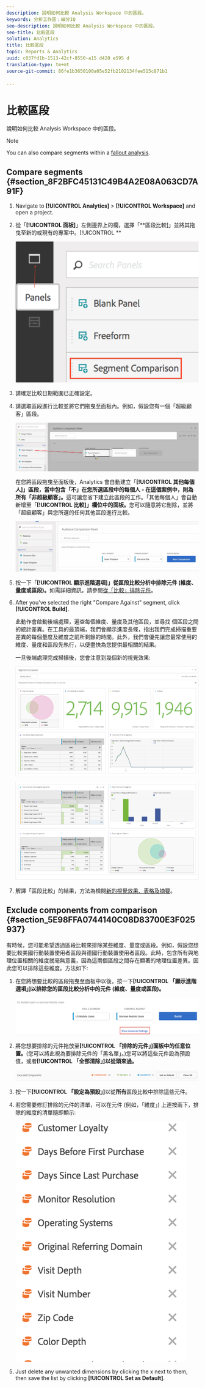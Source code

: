 ```yaml
---
description: 說明如何比較 Analysis Workspace 中的區段。
keywords: 分析工作區；細分IQ
seo-description: 說明如何比較 Analysis Workspace 中的區段。
seo-title: 比較區段
solution: Analytics
title: 比較區段
topic: Reports & Analytics
uuid: c037fd1b-1513-42cf-8550-a15 d420 e595 d
translation-type: tm+mt
source-git-commit: 86fe1b3650100a05e52fb2102134fee515c871b1

---
```



# 比較區段

說明如何比較 Analysis Workspace 中的區段。

>[!NOTE]
>
>You can also compare segments within a [fallout analysis](../../../../analyze/analysis-workspace/visualizations/fallout/compare-segments-fallout.md#section_E0B761A69B1545908B52E05379277B56).

## Compare segments {#section_8F2BFC45131C49B4A2E08A063CD7A91F}

1. Navigate to **[!UICONTROL Analytics]** &gt; **[!UICONTROL Workspace]** and open a project.

1. 從「**[!UICONTROL 面板]**」左側邊界上的欄，選擇「**區段比較]」並將其拖曳至新的或現有的專案中。[!UICONTROL **

   ![](assets/seg-compare-panel.png)

1. 請確定比較日期範圍已正確設定。
1. 請選取區段進行比較並將它們拖曳至面板內。例如，假設您有一個「超級顧客」區段。

   ![](assets/compare-audiences.png)

   在您將區段拖曳至面板後，Analytics 會自動建立「**[!UICONTROL 其他每個人]」區段，當中包含「不」在您所選區段中的每個人 - 在這個案例中，則為所有「非超級顧客」。**&#x200B;這可讓您省下建立此區段的工作。「其他每個人」會自動新增至「**[!UICONTROL 比較]」欄位中的面板。**&#x200B;您可以隨意將它刪除，並將「超級顧客」與您所選的任何其他區段進行比較。

   ![](assets/everyone-else.png)

1. 按一下「**[!UICONTROL 顯示進階選項]」從區段比較分析中排除元件 (維度、量度或區段)。**&#x200B;如需詳細資訊，請參閱[從「比較」排除元件](../../../../analyze/analysis-workspace/c-panels/c-segment-comparison/compare-segments.md#section_5E98FFA0744140C08D83700E3F025937)。

1. After you've selected the right "Compare Against" segment, click **[!UICONTROL Build]**.

   此動作會啟動後端處理，遍查每個維度、量度及其他區段，並尋找 個區段之間的統計差異。在工具的最頂端，我們會顯示進度長條，指出我們完成掃描重要差異的每個量度及維度之前所剩餘的時間。此外，我們會優先讓您最常使用的維度、量度和區段先執行，以便盡快為您提供最相關的結果。

   一旦後端處理完成掃描後，您會注意到幾個新的視覺效果:

   ![](assets/new-viz.png)

   ![](assets/new-viz2.png)

1. 解譯「區段比較」的結果，方法為檢閱[新的視覺效果、表格及摘要](../../../../analyze/analysis-workspace/c-panels/c-segment-comparison/segment-comparison.md#concept_74FAC1C6D0204F9190A110B0D9005793)。

## Exclude components from comparison {#section_5E98FFA0744140C08D83700E3F025937}

有時候，您可能希望透過區段比較來排除某些維度、量度或區段。例如，假設您想要比較美國行動裝置使用者區段與德國行動裝置使用者區段。此時，包含所有與地理位置相關的維度就毫無意義，因為這兩個區段之間存在顯著的地理位置差異。因此您可以排除這些維度。方法如下:

1. 在您將想要比較的區段拖曳至面板中以後，按一下&#x200B;**[!UICONTROL 「顯示進階選項」]以排除您的區段比較分析中的元件 (維度、量度或區段)。**

   ![](assets/show-advanced-settings.png)

1. 將您想要排除的元件拖放至&#x200B;**[!UICONTROL 「排除的元件」]面板中的任意位置。**(您可以將此視為要排除元件的「黑名單」。)您可以將這些元件設為預設值，或者&#x200B;**[!UICONTROL 「全部清除」]以從頭來過。**

   ![](assets/excluded-components.png)

1. 按一下&#x200B;**[!UICONTROL 「設定為預設」]**&#x200B;以從&#x200B;**所有**&#x200B;區段比較中排除這些元件。

1. 若您需要修訂排除的元件的清單，可以在元件 (例如，「維度」) 上連按兩下，排除的維度的清單隨即顯示:

   ![](assets/excluded-dimensions.png)

1. Just delete any unwanted dimensions by clicking the x next to them, then save the list by clicking **[!UICONTROL Set as Default]**.

